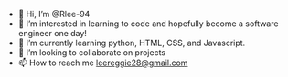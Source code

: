 - 👋 Hi, I’m @Rlee-94
- 👀 I’m interested in learning to code and hopefully become a software engineer one day!
- 🌱 I’m currently learning python, HTML, CSS, and Javascript.
- 💞️ I’m looking to collaborate on projects
- 📫 How to reach me leereggie28@gmail.com

<!---
Rlee-94/Rlee-94 is a ✨ special ✨ repository because its `README.md` (this file) appears on your GitHub profile.
You can click the Preview link to take a look at your changes.
--->
